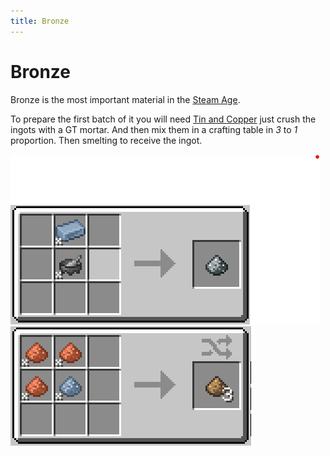```yaml
---
title: Bronze
---
```


# Bronze

Bronze is the most important material in the [Steam Age](./index.md). 

To prepare the first batch of it you will need [Tin and Copper](/Gameplay/Ore-Generation) just crush the ingots with a GT mortar. And then mix them in a crafting table in _3_ to _1_ proportion. Then smelting to receive the ingot.

![Ingot crushing recipe](./assets/ingot_crushed.png)
![Bronze dust recipe](./assets/bronze_recipe.png)

